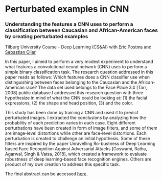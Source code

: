 # Perturbated examples in CNN 
### Understanding the features a CNN uses to perform a classification between Caucasian and African-American faces by creating perturbated examples

Tilburg University Course - Deep Learning (CS&AI) with [Eric Postma](https://scholar.google.com/citations?user=EpsyWjIAAAAJ&hl=es) and [Sebastian Olier](https://scholar.google.it/citations?user=bc8UtIoAAAAJ&hl=en)

In this paper, I aimed to perform a very modest experiment to understand what features a convolutional neural network (CNN) uses to perform a simple binary classification task. The research question addressed in this paper reads as follows: Which features does a CNN classifier use when distinguishing between faces belonging to the Caucasian and the African-American race? The data set used belongs to the Face Place 3.0 [Tarr, 2008] public database.I addressed this research question with three hypothesize in mind of what the CNN could be looking at: (1) the facial expressions, (2) the shape and head position, (3) and the color. 

This study has been done by training a CNN and used it to predict perturbated images. I extracted the conclusions by analyzing how the probability of each prediction varies in each case. Eight different perturbations have been created in form of image filters, and some of them are image-level distortions while other are face-level distortions. Each perturbation is created to challenge an initial hypothesis. Some of these filters are inspired by the paper Unravelling Ro-bustness of Deep Learning based Face Recognition Against Adversarial Attacks [Goswami, Ratha, Agarwal, Singh & Vatsa, 2018], which created a framework to evaluate robustness of deep learning-based face recognition engines. Others are product of my own creation to address this specific task. 

The final abstract can be accessed [here](https://github.com/IreneFP/CNN-perturbated-examples/blob/master/IreneFontPeradejordi_DeepLearning_Experiment.pdf).
